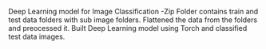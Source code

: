 Deep Learning model for Image Classification -Zip Folder contains train and test data folders with sub image folders. Flattened the data from the folders and preocessed it. Built Deep Learning model using Torch and classified test data images.
